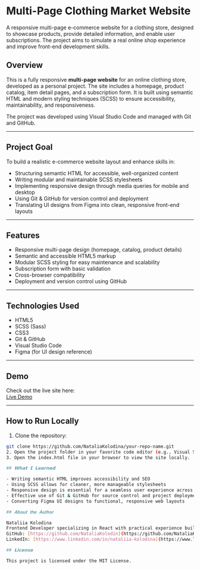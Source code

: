 # Multi-Page Clothing Market Website

A responsive multi-page e-commerce website for a clothing store, designed to showcase products, provide detailed information, and enable user subscriptions. The project aims to simulate a real online shop experience and improve front-end development skills.

## Overview

This is a fully responsive **multi-page website** for an online clothing store, developed as a personal project. The site includes a homepage, product catalog, item detail pages, and a subscription form. It is built using semantic HTML and modern styling techniques (SCSS) to ensure accessibility, maintainability, and responsiveness.

The project was developed using Visual Studio Code and managed with Git and GitHub.

---

## Project Goal

To build a realistic e-commerce website layout and enhance skills in:

- Structuring semantic HTML for accessible, well-organized content
- Writing modular and maintainable SCSS stylesheets
- Implementing responsive design through media queries for mobile and desktop
- Using Git & GitHub for version control and deployment
- Translating UI designs from Figma into clean, responsive front-end layouts

---

## Features

- Responsive multi-page design (homepage, catalog, product details)
- Semantic and accessible HTML5 markup
- Modular SCSS styling for easy maintenance and scalability
- Subscription form with basic validation
- Cross-browser compatibility
- Deployment and version control using GitHub

---

## Technologies Used

- HTML5  
- SCSS (Sass)  
- CSS3  
- Git & GitHub  
- Visual Studio Code  
- Figma (for UI design reference)

---

## Demo

Check out the live site here:  
[Live Demo](https://nataliakolodina.github.io/)

---

## How to Run Locally

1. Clone the repository:  
```bash
git clone https://github.com/NataliaKolodina/your-repo-name.git
2. Open the project folder in your favorite code editor (e.g., Visual Studio Code).
3. Open the index.html file in your browser to view the site locally.

## 𝗪𝗵𝗮𝘁 𝗜 𝗟𝗲𝗮𝗿𝗻𝗲𝗱

- Writing semantic HTML improves accessibility and SEO
- Using SCSS allows for cleaner, more manageable stylesheets
- Responsive design is essential for a seamless user experience across devices
- Effective use of Git & GitHub for source control and project deployment
- Converting Figma UI designs to functional, responsive web layouts

## 𝐀𝐛𝐨𝐮𝐭 𝐭𝐡𝐞 𝐀𝐮𝐭𝐡𝐨𝐫

Nataliia Kolodina
Frontend Developer specializing in React with practical experience building interactive and user-friendly web applications focused on health and wellbeing.
GitHub: [https://github.com/NataliaKolodin](https://github.com/NataliaKolodina)a
LinkedIn: [https://www.linkedin.com/in/nataliia-kolodina](https://www.linkedin.com/in/nataliia-kolodina/)

## 𝗟𝗶𝗰𝗲𝗻𝘀𝗲

This project is licensed under the MIT License.
